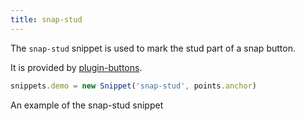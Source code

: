 ```yaml
---
title: snap-stud
---
```


The `snap-stud` snippet is used to mark the stud part of a snap button.

It is provided by [plugin-buttons](/reference/plugins/buttons/).

```js
snippets.demo = new Snippet('snap-stud', points.anchor)
```

<Example part="snippets_snapstud">
An example of the snap-stud snippet
</Example>

